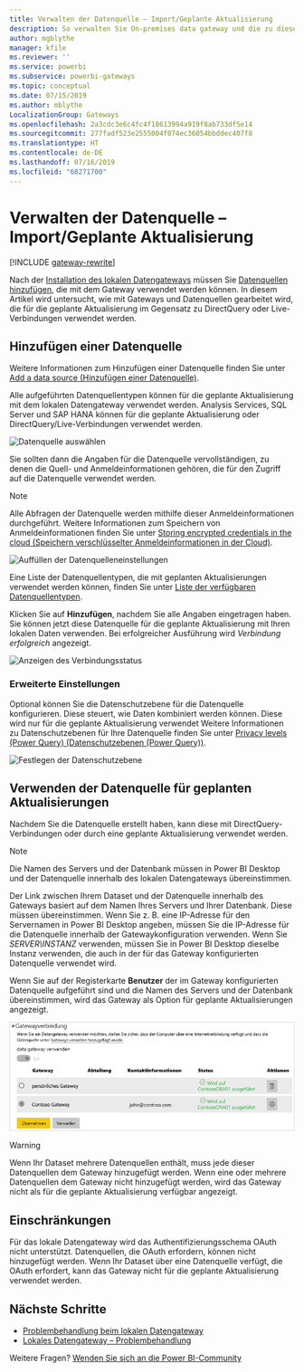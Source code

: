 ```yaml
---
title: Verwalten der Datenquelle – Import/Geplante Aktualisierung
description: So verwalten Sie On-premises data gateway und die zu diesem Gateway gehörigen Datenquellen. Dieser Artikel bezieht sich auf Datenquellen, die mit Import/Geplante Aktualisierung verwendet werden können.
author: mgblythe
manager: kfile
ms.reviewer: ''
ms.service: powerbi
ms.subservice: powerbi-gateways
ms.topic: conceptual
ms.date: 07/15/2019
ms.author: mblythe
LocalizationGroup: Gateways
ms.openlocfilehash: 2a3cdc3e6c4fc4f18613994a919f8ab733df5e14
ms.sourcegitcommit: 277fadf523e2555004f074ec36054bbddec407f8
ms.translationtype: HT
ms.contentlocale: de-DE
ms.lasthandoff: 07/16/2019
ms.locfileid: "68271700"
---
```

# <a name="manage-your-data-source---importscheduled-refresh"></a>Verwalten der Datenquelle – Import/Geplante Aktualisierung

[!INCLUDE [gateway-rewrite](includes/gateway-rewrite.md)]

Nach der [Installation des lokalen Datengateways](/data-integration/gateway/service-gateway-install) müssen Sie [Datenquellen hinzufügen](service-gateway-data-sources.md#add-a-data-source), die mit dem Gateway verwendet werden können. In diesem Artikel wird untersucht, wie mit Gateways und Datenquellen gearbeitet wird, die für die geplante Aktualisierung im Gegensatz zu DirectQuery oder Live-Verbindungen verwendet werden.

## <a name="add-a-data-source"></a>Hinzufügen einer Datenquelle

Weitere Informationen zum Hinzufügen einer Datenquelle finden Sie unter [Add a data source (Hinzufügen einer Datenquelle)](service-gateway-data-sources.md#add-a-data-source).

Alle aufgeführten Datenquellentypen können für die geplante Aktualisierung mit dem lokalen Datengateway verwendet werden. Analysis Services, SQL Server und SAP HANA können für die geplante Aktualisierung oder DirectQuery/Live-Verbindungen verwendet werden.

![Datenquelle auswählen](media/service-gateway-enterprise-manage-scheduled-refresh/datasourcesettings2.png)

Sie sollten dann die Angaben für die Datenquelle vervollständigen, zu denen die Quell- und Anmeldeinformationen gehören, die für den Zugriff auf die Datenquelle verwendet werden.

> [!NOTE]
> Alle Abfragen der Datenquelle werden mithilfe dieser Anmeldeinformationen durchgeführt. Weitere Informationen zum Speichern von Anmeldeinformationen finden Sie unter [Storing encrypted credentials in the cloud (Speichern verschlüsselter Anmeldeinformationen in der Cloud)](service-gateway-data-sources.md#storing-encrypted-credentials-in-the-cloud).

![Auffüllen der Datenquelleneinstellungen](media/service-gateway-enterprise-manage-scheduled-refresh/datasourcesettings3-oracle.png)

Eine Liste der Datenquellentypen, die mit geplanten Aktualisierungen verwendet werden können, finden Sie unter [Liste der verfügbaren Datenquellentypen](service-gateway-data-sources.md#list-of-available-data-source-types).

Klicken Sie auf **Hinzufügen**, nachdem Sie alle Angaben eingetragen haben. Sie können jetzt diese Datenquelle für die geplante Aktualisierung mit Ihren lokalen Daten verwenden. Bei erfolgreicher Ausführung wird *Verbindung erfolgreich* angezeigt.

![Anzeigen des Verbindungsstatus](media/service-gateway-enterprise-manage-scheduled-refresh/datasourcesettings4.png)

### <a name="advanced-settings"></a>Erweiterte Einstellungen

Optional können Sie die Datenschutzebene für die Datenquelle konfigurieren. Diese steuert, wie Daten kombiniert werden können. Diese wird nur für die geplante Aktualisierung verwendet Weitere Informationen zu Datenschutzebenen für Ihre Datenquelle finden Sie unter [Privacy levels (Power Query) (Datenschutzebenen (Power Query))](https://support.office.com/article/Privacy-levels-Power-Query-CC3EDE4D-359E-4B28-BC72-9BEE7900B540).

![Festlegen der Datenschutzebene](media/service-gateway-enterprise-manage-scheduled-refresh/datasourcesettings9.png)

## <a name="using-the-data-source-for-scheduled-refresh"></a>Verwenden der Datenquelle für geplanten Aktualisierungen

Nachdem Sie die Datenquelle erstellt haben, kann diese mit DirectQuery-Verbindungen oder durch eine geplante Aktualisierung verwendet werden.

> [!NOTE]
> Die Namen des Servers und der Datenbank müssen in Power BI Desktop und der Datenquelle innerhalb des lokalen Datengateways übereinstimmen.

Der Link zwischen Ihrem Dataset und der Datenquelle innerhalb des Gateways basiert auf dem Namen Ihres Servers und Ihrer Datenbank. Diese müssen übereinstimmen. Wenn Sie z. B. eine IP-Adresse für den Servernamen in Power BI Desktop angeben, müssen Sie die IP-Adresse für die Datenquelle innerhalb der Gatewaykonfiguration verwenden. Wenn Sie *SERVER\INSTANZ* verwenden, müssen Sie in Power BI Desktop dieselbe Instanz verwenden, die auch in der für das Gateway konfigurierten Datenquelle verwendet wird.

Wenn Sie auf der Registerkarte **Benutzer** der im Gateway konfigurierten Datenquelle aufgeführt sind und die Namen des Servers und der Datenbank übereinstimmen, wird das Gateway als Option für geplante Aktualisierungen angezeigt.

![Anzeigen der Benutzer](media/service-gateway-enterprise-manage-scheduled-refresh/powerbi-gateway-enterprise-schedule-refresh.png)

> [!WARNING]
> Wenn Ihr Dataset mehrere Datenquellen enthält, muss jede dieser Datenquellen dem Gateway hinzugefügt werden. Wenn eine oder mehrere Datenquellen dem Gateway nicht hinzugefügt werden, wird das Gateway nicht als für die geplante Aktualisierung verfügbar angezeigt.

## <a name="limitations"></a>Einschränkungen

Für das lokale Datengateway wird das Authentifizierungsschema OAuth nicht unterstützt. Datenquellen, die OAuth erfordern, können nicht hinzugefügt werden. Wenn Ihr Dataset über eine Datenquelle verfügt, die OAuth erfordert, kann das Gateway nicht für die geplante Aktualisierung verwendet werden.

## <a name="next-steps"></a>Nächste Schritte

* [Problembehandlung beim lokalen Datengateway](/data-integration/gateway/service-gateway-tshoot)
* [Lokales Datengateway – Problembehandlung](service-gateway-onprem-tshoot.md)

Weitere Fragen? [Wenden Sie sich an die Power BI-Community](http://community.powerbi.com/)
